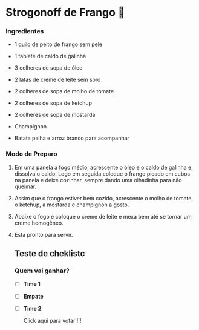 # Strogonoff de Frango :chicken: 

### Ingredientes 

- 1 quilo de peito de frango sem pele

- 1 tablete de caldo de galinha

- 3 colheres de sopa de óleo 

- 2 latas de creme de leite sem soro 

- 2 colheres de sopa de molho de tomate 

- 2 colheres de sopa de ketchup

- 2 colheres de sopa de mostarda 

- Champignon

- Batata palha e arroz branco para acompanhar 



### Modo de Preparo

1. Em uma panela a fogo médio, acrescente o óleo e o caldo de galinha e, dissolva o caldo. Logo em seguida coloque o frango picado em cubos na panela e deixe cozinhar, sempre dando uma olhadinha para não queimar.

2. Assim que o frango estiver bem cozido, acrescente o molho de tomate, o ketchup, a mostarda e champignon a gosto.

3. Abaixe o fogo e coloque o creme de leite e mexa bem até se  tornar um creme homogêneo.

4. Está pronto para servir.

   ## Teste de cheklistc

   ### Quem vai ganhar?

   - [ ] **Time 1**

   - [ ] **Empate**

   - [ ] **Time 2**

     Click aqui para votar !!!